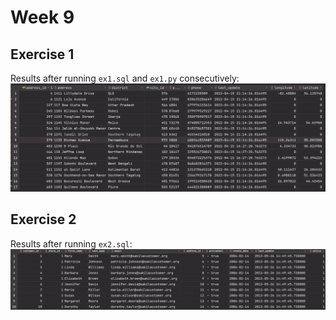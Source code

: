 # Week 9
## Exercise 1

Results after running ```ex1.sql``` and ```ex1.py``` consecutively:
![ex1](ex1.png)

## Exercise 2

Results after running ```ex2.sql```:
![ex2](ex2.png)
